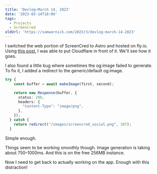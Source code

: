 ```yaml
---
title: 'Devlog—March 14, 2023'
date: '2023-03-14T18:00'
tags:
  - Projects
  - ScreenCred
oldUrl: 'https://samwarnick.com/2023/3/devlog-march-14-2023'
---
```


I switched the web portion of ScreenCred to Astro and hosted on fly.io.  Using [this post](https://micahjon.com/2022/proxy-flyio-cloudflare/), I was able to put Cloudflare in front of it. We'll see how it goes.

I also found a little bug where sometimes the og:image failed to generate. To fix it, I added a redirect to the generic/default og:image.

```ts
try {
    const buffer = await makeImage(first, second);

    return new Response(buffer, {
      status: 200,
      headers: {
        "Content-Type": "image/png",
      },
    });
  } catch {
    return redirect("/images/screencred_social.png", 307);
  }
```

Simple enough.

Things seem to be working smoothly though. Image generation is taking about 750–1000ms. And this is on the free 256MB instance.

Now I need to get back to actually working on the app. Enough with this distraction!

